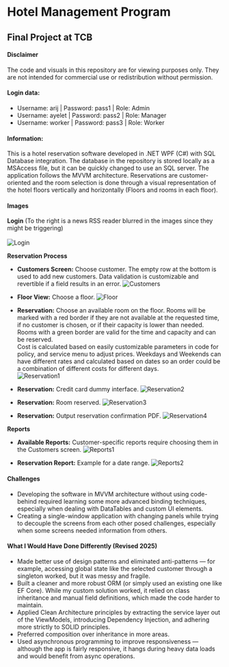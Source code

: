 # Hotel Management Program

## Final Project at TCB

#### Disclaimer

The code and visuals in this repository are for viewing purposes only. They are not intended for commercial use or redistribution without permission.

#### Login data:
* Username: arij | Password: pass1 | Role: Admin
* Username: ayelet | Password: pass2 | Role: Manager
* Username: worker | Password: pass3 | Role: Worker

#### Information:
This is a hotel reservation software developed in .NET WPF (C#) with SQL Database integration. The database in the repository is stored locally as a MSAccess file, but it can be quickly changed to use an SQL server. The application follows the MVVM architecture.
Reservations are customer-oriented and the room selection is done through a visual representation of the hotel floors vertically and horizontally (Floors and rooms in each floor).

#### Images

**Login** (To the right is a news RSS reader blurred in the images since they might be triggering)</br></br>
![Login](Images/Login.jpg)

**Reservation Process**
- **Customers Screen:** Choose customer. The empty row at the bottom is used to add new customers. Data validation is customizable and revertible if a field results in an error.
![Customers](Images/Customers.jpg)

- **Floor View:** Choose a floor.
![Floor](Images/FloorView.jpg)

- **Reservation:** Choose an available room on the floor. Rooms will be marked with a red border if they are not available at the requested time, if no customer is chosen, or if their capacity is lower than needed. Rooms with a green border are valid for the time and capacity and can be reserved.</br>
Cost is calculated based on easily customizable parameters in code for policy, and service menu to adjust prices. Weekdays and Weekends can have different rates and calculated based on dates so an order could be a combination of different costs for different days.</br>
![Reservation1](Images/Reservation1.jpg)

- **Reservation:** Credit card dummy interface.
![Reservation2](Images/Reservation2.jpg)

- **Reservation:** Room reserved.
![Reservation3](Images/Reservation3.jpg)

- **Reservation:** Output reservation confirmation PDF.
![Reservation4](Images/ReservationForm.jpg)

**Reports**
- **Available Reports:** Customer-specific reports require choosing them in the Customers screen.
![Reports1](Images/Reports.jpg)

- **Reservation Report:** Example for a date range.
![Reports2](Images/ReservationReport.jpg)

#### Challenges
* Developing the software in MVVM architecture without using code-behind required learning some more advanced binding techniques, especially when dealing with DataTables and custom UI elements.
* Creating a single-window application with changing panels while trying to decouple the screens from each other posed challenges, especially when some screens needed information from others.

#### What I Would Have Done Differently (Revised 2025)
* Made better use of design patterns and eliminated anti-patterns — for example, accessing global state like the selected customer through a singleton worked, but it was messy and fragile.
* Built a cleaner and more robust ORM (or simply used an existing one like EF Core). While my custom solution worked, it relied on class inheritance and manual field definitions, which made the code harder to maintain.
* Applied Clean Architecture principles by extracting the service layer out of the ViewModels, introducing Dependency Injection, and adhering more strictly to SOLID principles.
* Preferred composition over inheritance in more areas.
* Used asynchronous programming to improve responsiveness — although the app is fairly responsive, it hangs during heavy data loads and would benefit from async operations.
